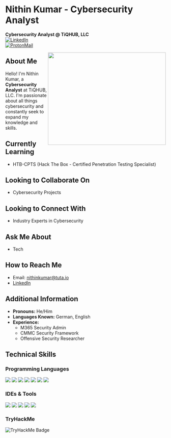 # Nithin Kumar - Cybersecurity Analyst  
**Cybersecurity Analyst @ TiQHUB, LLC**  
[![LinkedIn](https://img.shields.io/badge/LinkedIn-0077B5?style=for-the-badge&logo=linkedin&logoColor=white)](https://www.linkedin.com/in/cybernithin)  
[![ProtonMail](https://img.shields.io/badge/ProtonMail-8B89CC?style=for-the-badge&logo=protonmail&logoColor=white)](mailto:nithinkumar@tuta.io)  

<img align="right" width="370" height="290" src="https://i.pinimg.com/originals/2d/7e/7d/2d7e7de6f5f74b8ac83e72f17afded2d.jpg">

## About Me  
Hello! I'm Nithin Kumar, a **Cybersecurity Analyst** at TiQHUB, LLC. I'm passionate about all things cybersecurity and constantly seek to expand my knowledge and skills.

## Currently Learning  
- HTB-CPTS (Hack The Box - Certified Penetration Testing Specialist)

## Looking to Collaborate On  
- Cybersecurity Projects

## Looking to Connect With  
- Industry Experts in Cybersecurity

## Ask Me About  
- Tech  
## How to Reach Me  
- Email: nithinkumar@tuta.io  
- [LinkedIn](https://www.linkedin.com/in/cybernithin)  

## Additional Information  
- **Pronouns:** He/Him  
- **Languages Known:** German, English  
- **Experience:**  
  - M365 Security Admin  
  - CMMC Security Framework  
  - Offensive Security Researcher  

## Technical Skills  

### Programming Languages  
<p align="left">
  <img src="https://img.icons8.com/color/48/000000/python.png"/>
  <img src="https://img.icons8.com/color/48/000000/c-programming.png"/>
  <img src="https://img.icons8.com/color/48/000000/java-coffee-cup-logo.png"/>
  <img src="https://img.icons8.com/color/48/000000/html-5.png"/>
  <img src="https://img.icons8.com/color/48/000000/css3.png"/>
  <img src="https://img.icons8.com/color/48/rust-programming-language.png"/>
  <img src="https://img.icons8.com/color/48/bash.png"/>
</p>

### IDEs & Tools  
<p align="left">
  <img src="https://img.icons8.com/color/48/000000/visual-studio-code-2019.png"/>
  <img src="https://img.icons8.com/color/50/000000/git.png"/>
  <img src="https://img.icons8.com/fluency/48/metasploit.png"/>
  <img src="https://img.icons8.com/nolan/64/wireshark--v1.png"/>
  <img src="https://img.icons8.com/color/48/kali-linux.png"/>
</p>

### TryHackMe  
![TryHackMe Badge](https://tryhackme-badges.s3.amazonaws.com/thecyber.insane.png)
